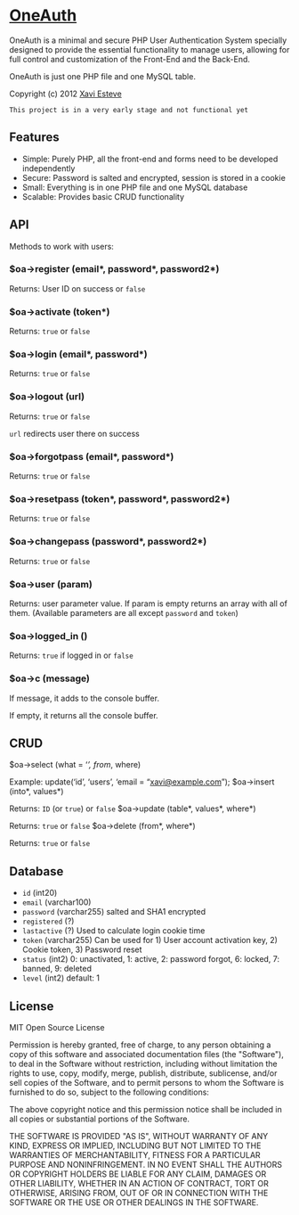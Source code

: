 # [OneAuth](http://www.github.com/)

OneAuth is a minimal and secure PHP User Authentication System specially designed to provide the essential functionality to manage users, allowing for full control and customization of the Front-End and the Back-End.

OneAuth is just one PHP file and one MySQL table.

Copyright (c) 2012 [Xavi Esteve](http://xaviesteve.com)

`This project is in a very early stage and not functional yet`


## Features

* Simple: Purely PHP, all the front-end and forms need to be developed independently
* Secure: Password is salted and encrypted, session is stored in a cookie
* Small: Everything is in one PHP file and one MySQL database
* Scalable: Provides basic CRUD functionality



## API

Methods to work with users:

### $oa->register (email*, password*, password2*)

Returns: User ID on success or `false`


### $oa->activate (token*)

Returns: `true` or `false`


### $oa->login (email*, password*)

Returns: `true` or `false`


### $oa->logout (url)

Returns: `true` or `false`

`url` redirects user there on success


### $oa->forgotpass (email*, password*)

Returns: `true` or `false`


### $oa->resetpass (token*, password*, password2*)

Returns: `true` or `false`


### $oa->changepass (password*, password2*)

Returns: `true` or `false`


### $oa->user (param)

Returns: user parameter value. If param is empty returns an array with all of them. (Available parameters are all except `password` and `token`)


### $oa->logged_in ()

Returns: `true` if logged in or `false`


### $oa->c (message)

If message, it adds to the console buffer.

If empty, it returns all the console buffer.



## CRUD

$oa->select (what = ‘*’, from*, where)

Example: update(‘id’, ‘users’, ‘email = “xavi@example.com”);
$oa->insert (into*, values*)

Returns: `ID` (or `true`) or `false`
$oa->update (table*, values*, where*)

Returns: `true` or `false`
$oa->delete (from*, where*)

Returns: `true` or `false`



## Database

* `id` (int20)
* `email` (varchar100)
* `password` (varchar255) salted and SHA1 encrypted
* `registered` (?)
* `lastactive` (?) Used to calculate login cookie time
* `token` (varchar255) Can be used for 1) User account activation key, 2) Cookie token, 3) Password reset
* `status` (int2) 0: unactivated, 1: active, 2: password forgot, 6: locked, 7: banned, 9: deleted
* `level` (int2) default: 1



## License

MIT Open Source License

Permission is hereby granted, free of charge, to any person obtaining a copy of this software and associated documentation files (the "Software"), to deal in the Software without restriction, including without limitation the rights to use, copy, modify, merge, publish, distribute, sublicense, and/or sell copies of the Software, and to permit persons to whom the Software is furnished to do so, subject to the following conditions:

The above copyright notice and this permission notice shall be included in all copies or substantial portions of the Software.

THE SOFTWARE IS PROVIDED "AS IS", WITHOUT WARRANTY OF ANY KIND, EXPRESS OR IMPLIED, INCLUDING BUT NOT LIMITED TO THE WARRANTIES OF MERCHANTABILITY, FITNESS FOR A PARTICULAR PURPOSE AND NONINFRINGEMENT. IN NO EVENT SHALL THE AUTHORS OR COPYRIGHT HOLDERS BE LIABLE FOR ANY CLAIM, DAMAGES OR OTHER LIABILITY, WHETHER IN AN ACTION OF CONTRACT, TORT OR OTHERWISE, ARISING FROM, OUT OF OR IN CONNECTION WITH THE SOFTWARE OR THE USE OR OTHER DEALINGS IN THE SOFTWARE.